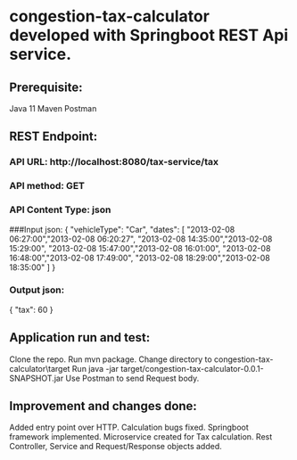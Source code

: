 # congestion-tax-calculator developed with Springboot REST Api service.

## Prerequisite:
Java 11
Maven
Postman

## REST Endpoint:
### API URL: http://localhost:8080/tax-service/tax
### API method: GET
### API Content Type: json

###Input json:
{
    "vehicleType": "Car",
    "dates": [
        "2013-02-08 06:27:00","2013-02-08 06:20:27",
        "2013-02-08 14:35:00","2013-02-08 15:29:00",
        "2013-02-08 15:47:00","2013-02-08 16:01:00",
        "2013-02-08 16:48:00","2013-02-08 17:49:00",
        "2013-02-08 18:29:00","2013-02-08 18:35:00"
    ]
}

### Output json:
{
    "tax": 60
}

## Application run and test:
Clone the repo.
Run mvn package.
Change directory to congestion-tax-calculator\target
Run java -jar target/congestion-tax-calculator-0.0.1-SNAPSHOT.jar
Use Postman to send Request body.

## Improvement and changes done:
Added entry point over HTTP.
Calculation bugs fixed.
Springboot framework implemented.
Microservice created for Tax calculation.
Rest Controller, Service and Request/Response objects added.
